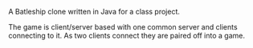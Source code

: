A Batleship clone written in Java for a class project.

The game is client/server based with one common server and clients connecting to it.  As two clients connect they are paired off into a game.